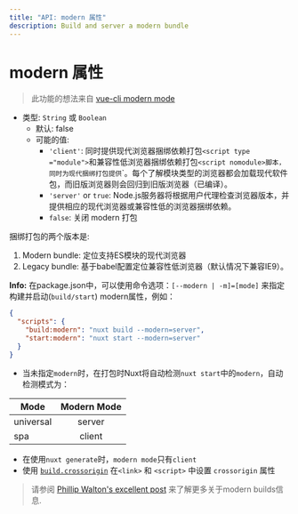 ```yaml
---
title: "API: modern 属性"
description: Build and server a modern bundle
---
```


# modern 属性

> 此功能的想法来自 [vue-cli modern mode](https://cli.vuejs.org/guide/browser-compatibility.html#modern-mode)

- 类型: `String` 或 `Boolean`
  - 默认: false
  - 可能的值:
    - `'client'`: 同时提供现代浏览器捆绑依赖打包`<script type ="module">`和兼容性低浏览器捆绑依赖打包`<script nomodule>脚本，同时为现代捆绑打包提供`<link rel ="modulepreload">`。每个了解模块类型的浏览器都会加载现代软件包，而旧版浏览器则会回归到旧版浏览器（已编译）。
    - `'server'` or `true`: Node.js服务器将根据用户代理检查浏览器版本，并提供相应的现代浏览器或兼容性低的浏览器捆绑依赖。
    - `false`: 关闭 modern 打包

捆绑打包的两个版本是:

1. Modern bundle: 定位支持ES模块的现代浏览器
1. Legacy bundle: 基于babel配置定位兼容性低浏览器（默认情况下兼容IE9）。

**Info:** 在package.json中，可以使用命令选项：`[--modern | -m]=[mode]` 来指定构建并启动(`build/start`) modern属性，例如：

```json
{
  "scripts": {
    "build:modern": "nuxt build --modern=server",
    "start:modern": "nuxt start --modern=server"
  }
}
```


- 当未指定`modern`时，在打包时Nuxt将自动检测`nuxt start`中的`modern`，自动检测模式为：

| Mode          | Modern Mode   |
| ------------- |:-------------:|
| universal     | server        |
| spa           | client        |

- 在使用`nuxt generate`时，`modern mode`只有`client`
- 使用 [`build.crossorigin`](/api/configuration-build#crossorigin) 在`<link>` 和 `<script>` 中设置 `crossorigin` 属性

> 请参阅 [Phillip Walton's excellent post](https://philipwalton.com/articles/deploying-es2015-code-in-production-today/) 来了解更多关于modern builds信息.
